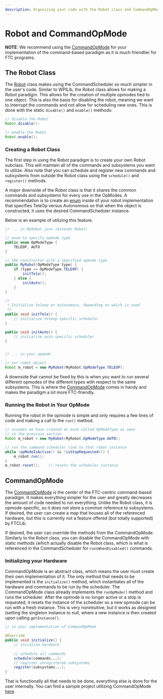 ```yaml
---
description: Organizing your code with the Robot class and CommandOpMode.
---
```


# Robot and CommandOpMode

**NOTE**: We recommend using the [CommandOpMode](robot-and-commandopmode.md#commandopmode) for your implementation of the command-based paradigm as it is much friendlier for FTC programs.

## The Robot Class

The [Robot](https://github.com/FTCLib/FTCLib/blob/v1.1.0/core/src/main/java/com/arcrobotics/ftclib/command/Robot.java) class makes using the CommandScheduler so much simpler in the user's code. Similar to WPILib, the Robot class allows for making a Robot paradigm. This allows for the creation of multiple opmodes tied to one object. This is also the basis for disabling the robot, meaning we want to interrupt the commands and not allow for scheduling new ones. This is done with the static `disable()` and `enable()` methods:

```java
// disable the Robot
Robot.disable();

// enable the Robot
Robot.enable();
```

### Creating a Robot Class

The first step in using the Robot paradigm is to create your own Robot subclass. This will maintain all of the commands and subsystems you want to utilize. Also note that you can schedule and register new commands and subsystems from outside the Robot class using the `schedule()` and `register()` methods.

A major downside of the Robot class is that it shares the common commands and subsystems for every use in the OpModes. A recommendation is to create an [enum](https://docs.oracle.com/javase/tutorial/java/javaOO/enum.html) inside of your robot implementation that specifies TeleOp versus Autonomous so that when the object is constructed, it uses the desired CommandScheduler instance.

Below is an example of utilizing this feature.

```java
// ... in MyRobot.java (extends Robot)

// enum to specify opmode type
public enum OpModeType {
    TELEOP, AUTO
}

// the constructor with a specified opmode type
public MyRobot(OpModeType type) {
    if (type == OpModeType.TELEOP) {
        initTele();
    } else {
        initAuto();
    }
}

/*
 * Initialize teleop or autonomous, depending on which is used
 */
public void initTele() {
    // initialize teleop-specific scheduler
}

public void initAuto() {
    // initialize auto-specific scheduler
}


// ... in your opmode

// our robot object
Robot m_robot = new MyRobot(MyRobot.OpModeType.TELEOP);
```

A downside that cannot be fixed by this is when you want to run several different opmodes of the different types with respect to the same subsystems. This is where the [CommandOpMode](robot-and-commandopmode.md#commandopmode) comes in handy and makes the paradigm a lot more FTC-friendly.

### Running the Robot in Your OpMode

Running the robot in the opmode is simple and only requires a few lines of code and making a call to the `run()` method.

```java
// assumes we have created an enum called OpModeType as seen
// in the previous section
Robot m_robot = new MyRobot(MyRobot.OpModeType.AUTO);

// run the command scheduler tied to that robot instance
while (opModeIsActive() && !isStopRequested()) {
    m_robot.run();
}
m_robot.reset();    // resets the scheduler instance
```

## CommandOpMode

The [CommandOpMode](https://github.com/FTCLib/FTCLib/blob/v1.1.0/core/src/main/java/com/arcrobotics/ftclib/command/CommandOpMode.java) is the center of the FTC-centric command-based paradigm. It makes everything simpler for the user and greatly decreases the amount of code needed to run everything. Unlike the Robot class, it is opmode-specific, so it does not store a common reference to subsystems. If desired, the user can create a map that houses all of the referenced hardware, but this is currently not a feature offered \(but totally supported\) by FTCLib.

If desired, the user can override the methods from the CommandOpMode. Similarly to the Robot class, you can disable the CommandOpMode with static methods \(which actually disable the Robot class, which is what is referenced in the CommandScheduler for `runsWhenDisabled()` commands.

### Initializing your Hardware

CommandOpMode is an abstract class, which means the user must create their own implementation of it. The only method that needs to be implemented is the `initialize()` method, which instantiates all of the hardware and commands to be run by the scheduler. The CommandOpMode class already implements the `runOpMode()` method and runs the scheduler. After the opmode is no longer active or a stop is requested, it resets the instance of the scheduler so a new opmode can be run with a fresh instance. This is very nonintuitive, but it works as designed \(setting the singleton instance to null, where a new instance is then created upon calling `getInstance()`.

```java
// in your implementation of CommandOpMode

@Override
public void initialize() {
    // iniialize hardware
    
    // schedule all commands
    schedule(commands...);
    // register unregistered subsystems
    register(subsystems...);
}
```

That is functionally all that needs to be done, everything else is done for the user internally. You can find a sample project utilizing CommandOpMode [here](https://github.com/FTCLib/FTCLib/tree/v1.1.0/examples/src/main/java/com/example/ftclibexamples/CommandSample).

